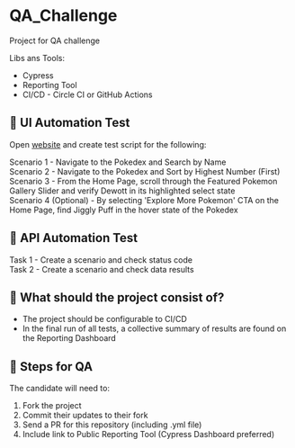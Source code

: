 # QA_Challenge

Project for QA challenge 

Libs ans Tools:
- Cypress
- Reporting Tool
- CI/CD - Circle CI or GitHub Actions


## 🎯 UI Automation Test

Open [website](https://www.pokemon.com/us/) and create test script for the following:

Scenario 1 - Navigate to the Pokedex and Search by Name </br>
Scenario 2 - Navigate to the Pokedex and Sort by Highest Number (First) </br>
Scenario 3 - From the Home Page, scroll through the Featured Pokemon Gallery Slider and verify Dewott in its highlighted select state </br>
Scenario 4 (Optional) - By selecting 'Explore More Pokemon' CTA on the Home Page, find Jiggly Puff in the hover state of the Pokedex </br> 


## 🎯 API Automation Test 

Task 1 - Create a scenario and check status code </br>
Task 2 - Create a scenario and check data results </br>


## :rotating_light: What should the project consist of? 

- The project should be configurable to CI/CD </br>
- In the final run of all tests, a collective summary of results are found on the Reporting Dashboard </br>


## :rotating_light: Steps for QA

The candidate will need to:
1. Fork the project </br>
2. Commit their updates to their fork </br>
3. Send a PR for this repository (including .yml file) </br>
4. Include link to Public Reporting Tool (Cypress Dashboard preferred)
